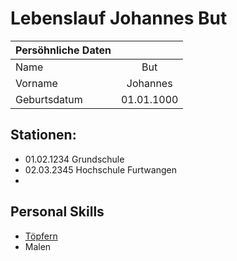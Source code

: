 # Lebenslauf Johannes But

| Persöhnliche Daten  |            | 
| ------------- |:-------------:| 
| Name       | But | $1600 |
| Vorname       | Johannes      |   
| Geburtsdatum | 01.01.1000      |   





## Stationen:
 * 01.02.1234 Grundschule
 * 02.03.2345 Hochschule Furtwangen
 * 
## Personal Skills

* [Töpfern](https://www.google.de/search?q=Töpfern)
* Malen




